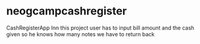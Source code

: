 # neogcampcashregister
CashRegisterApp
Inn this project user has to input bill amount and the cash given so he knows how many notes we have to return back
